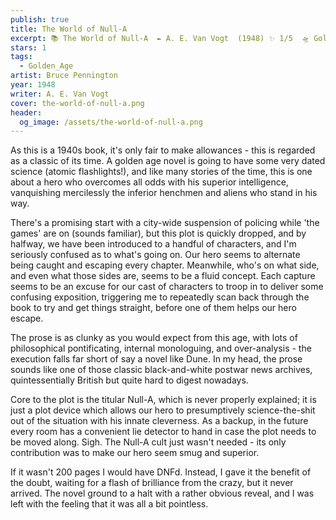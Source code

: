 ```yaml
---
publish: true
title: The World of Null-A
excerpt: 📚 The World of Null-A  ✒️ A. E. Van Vogt  (1948) ✨ 1/5  🛸 Golden age 🖌️ Bruce Pennington
stars: 1
tags:
  - Golden_Age
artist: Bruce Pennington
year: 1948
writer: A. E. Van Vogt
cover: the-world-of-null-a.png
header:
  og_image: /assets/the-world-of-null-a.png
---
```

As this is a 1940s book, it's only fair to make allowances - this is regarded as a classic of its time. A golden age novel is going to have some very dated science (atomic flashlights!), and like many stories of the time, this is one about a hero who overcomes all odds with his superior intelligence, vanquishing mercilessly the inferior henchmen and aliens who stand in his way.  
  
There's a promising start with a city-wide suspension of policing while 'the games' are on (sounds familiar), but this plot is quickly dropped, and by halfway, we have been introduced to a handful of characters, and I'm seriously confused as to what's going on. Our hero seems to alternate being caught and escaping every chapter. Meanwhile, who's on what side, and even what those sides are, seems to be a fluid concept. Each capture seems to be an excuse for our cast of characters to troop in to deliver some confusing exposition, triggering me to repeatedly scan back through the book to try and get things straight, before one of them helps our hero escape.   
  
The prose is as clunky as you would expect from this age, with lots of philosophical pontificating, internal monologuing, and over-analysis - the execution falls far short of say a novel like Dune. In my head, the prose sounds like one of those classic black-and-white postwar news archives, quintessentially British but quite hard to digest nowadays.  
  
Core to the plot is the titular Null-A, which is never properly explained; it is just a plot device which allows our hero to presumptively science-the-shit out of the situation with his innate cleverness. As a backup, in the future every room has a convenient lie detector to hand in case the plot needs to be moved along. Sigh. The Null-A cult just wasn't needed - its only contribution was to make our hero seem smug and superior.   
  
If it wasn't 200 pages I would have DNFd. Instead, I gave it the benefit of the doubt, waiting for a flash of brilliance from the crazy, but it never arrived. The novel ground to a halt with a rather obvious reveal, and I was left with the feeling that it was all a bit pointless.